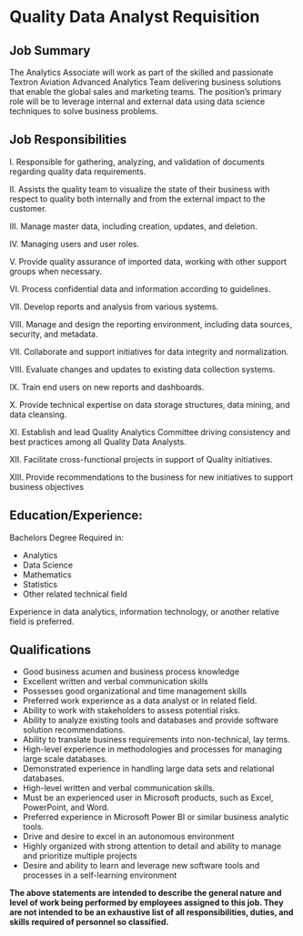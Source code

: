 # Quality Data Analyst Requisition

## **Job Summary**

The Analytics Associate will work as part of the skilled and passionate Textron Aviation Advanced Analytics Team delivering business solutions that enable the global sales and marketing teams. The position’s primary role will be to leverage internal and external data using data science techniques to solve business problems.  

## **Job Responsibilities**

I. Responsible for gathering, analyzing, and validation of documents regarding quality data requirements.

II. Assists the quality team to visualize the state of their business with respect to quality both internally and from the external impact to the customer.

III. Manage master data, including creation, updates, and deletion.

IV. Managing users and user roles.

V. Provide quality assurance of imported data, working with other support groups when necessary.

VI. Process confidential data and information according to guidelines.

VII. Develop reports and analysis from various systems.

VIII. Manage and design the reporting environment, including data sources, security, and metadata.

VII. Collaborate and support initiatives for data integrity and normalization.

VIII. Evaluate changes and updates to existing data collection systems.

IX. Train end users on new reports and dashboards.

X. Provide technical expertise on data storage structures, data mining, and data cleansing.

XI. Establish and lead Quality Analytics Committee driving consistency and best practices among all Quality Data Analysts.

XII. Facilitate cross-functional projects in support of Quality initiatives.

XIII. Provide recommendations to the business for new initiatives to support business objectives

## **Education/Experience:**

Bachelors Degree Required in:

- Analytics
- Data Science
- Mathematics
- Statistics
- Other related technical field

Experience in data analytics, information technology, or another relative field is preferred.

## **Qualifications**

- Good business acumen and business process knowledge
- Excellent written and verbal communication skills
- Possesses good organizational and time management skills
- Preferred work experience as a data analyst or in related field.
- Ability to work with stakeholders to assess potential risks.
- Ability to analyze existing tools and databases and provide software solution recommendations.
- Ability to translate business requirements into non-technical, lay terms.
- High-level experience in methodologies and processes for managing large scale databases.
- Demonstrated experience in handling large data sets and relational databases.
- High-level written and verbal communication skills.
- Must be an experienced user in Microsoft products, such as Excel, PowerPoint, and Word.
- Preferred experience in Microsoft Power BI or similar business analytic tools.
- Drive and desire to excel in an autonomous environment
- Highly organized with strong attention to detail and ability to manage and prioritize multiple projects
- Desire and ability to learn and leverage new software tools and processes in a self-learning environment

**The above statements are intended to describe the general nature and level of work being performed by employees assigned to this job. They are not intended to be an exhaustive list of all responsibilities, duties, and skills required of personnel so classified.**
